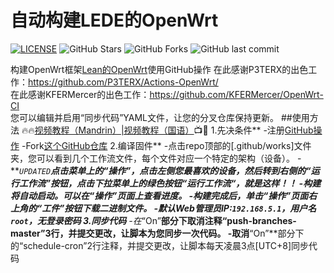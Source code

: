 # 自动构建LEDE的OpenWrt
[![LICENSE](https://img.shields.io/github/license/mashape/apistatus.svg?style=flat&logo=github&label=LICENSE)](https://github.com/esirplayground/AutoBuild-OpenWrt/blob/master/LICENSE)
![GitHub Stars](https://img.shields.io/github/stars/esirplayground/AutoBuild-OpenWrt.svg?style=flat&logo=appveyor&label=Stars&logo=github)
![GitHub Forks](https://img.shields.io/github/forks/esirplayground/AutoBuild-OpenWrt.svg?style=flat&logo=appveyor&label=Forks&logo=github)
![GitHub last commit](https://img.shields.io/github/last-commit/esirplayground/AutoBuild-OpenWrt?label=Latest%20Commit&logo=github)


构建OpenWrt框架[Lean的OpenWrt](https://github.com/coolsnowwolf/lede)使用GitHub操作
在此感谢P3TERX的出色工作：https://github.com/P3TERX/Actions-OpenWrt/  
在此感谢KFERMercer的出色工作：https://github.com/KFERMercer/OpenWrt-CI  
您可以编辑并启用“同步代码”YAML文件，让您的分叉仓库保持更新。
##使用方法
🔥🔥[视频教程（Mandrin）|视频教程（国语）](https://youtu.be/9YO7nxNry-4)📺🎉
1.先决条件**
-注册[GitHub操作](https://github.com/features/actions/signup)
-Fork[这个GitHub仓库](https://github.com/esirplayground/AutoBuild-OpenWrt)
2.编译固件**
-点击repo顶部的[.github/works]文件夹，您可以看到几个工作流文件，每个文件对应一个特定的架构（设备）。
-***`UPDATED`***点击菜单上的“操作”，点击左侧您最喜欢的设备，然后转到右侧的“运行工作流”按钮，点击下拉菜单上的绿色按钮“运行工作流“，就是这样！！
-构建将自动启动。可以在“操作”页面上查看进度。
-构建完成后，单击“操作”页面右上角的“工件”按钮下载二进制文件。
-默认Web管理员IP:`192.168.5.1`，用户名`root`，无登录密码
3.同步代码**
-在**“On”**部分下取消注释“push-branches-master”3行，并提交更改，让脚本为您同步一次代码。
-取消**“On”**部分下的“schedule-cron”2行注释，并提交更改，让脚本每天凌晨3点[UTC+8]同步代码